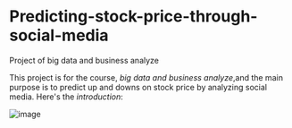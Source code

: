 # Predicting-stock-price-through-social-media
Project of big data and business analyze

This project is for the course, *big data and business analyze*,and the main purpose is to predict up and downs on stock price by analyzing social media.
Here's the *introduction*:

![image](https://user-images.githubusercontent.com/51256347/123134246-2ca8db00-d483-11eb-89d9-982863819035.png)



